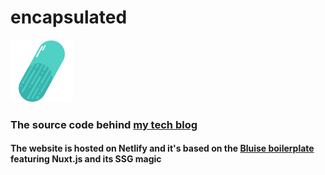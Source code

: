 # encapsulated
<img src="https://raw.githubusercontent.com/axbg/encapsulated/main/app/static/images/logo.png" height="100">

### The source code behind [my tech blog](https://encapsulated.dev)
#### The website is hosted on Netlify and it's based on the [Bluise boilerplate](https://github.com/Gomah/bluise) featuring Nuxt.js and its SSG magic
